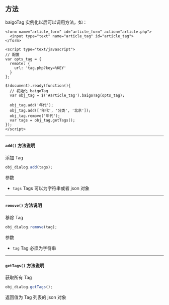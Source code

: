## 方法

baigoTag 实例化以后可以调用方法，如：

``` markup
<form name="article_form" id="article_form" action="article.php">
  <input type="text" name="article_tag" id="article_tag">
</form>

<script type="text/javascript">
// 配置
var opts_tag = {
  remote: {
    url: 'tag.php?key=%KEY'
  }
};

$(document).ready(function(){
  // 初始化 baigoTag
  var obj_tag = $('#article_tag').baigoTag(opts_tag);

  obj_tag.add('年代');
  obj_tag.add(['年代', '分类', '北京']);
  obj_tag.remove('年代');
  var tags = obj_tag.getTags();
});
</script>
```

----------

<span id="add"></span>

#### `add()` 方法说明

添加 Tag

``` javascript
obj_dialog.add(tags);
```

参数

* `tags` Tags 可以为字符串或者 json 对象

----------

<span id="remove"></span>

#### `remove()` 方法说明

移除 Tag

``` javascript
obj_dialog.remove(tag);
```

参数

* `tag` Tag 必须为字符串

----------

<span id="getTags"></span>

#### `getTags()` 方法说明

获取所有 Tag

``` javascript
obj_dialog.getTags();
```

返回值为 Tag 列表的 json 对象
